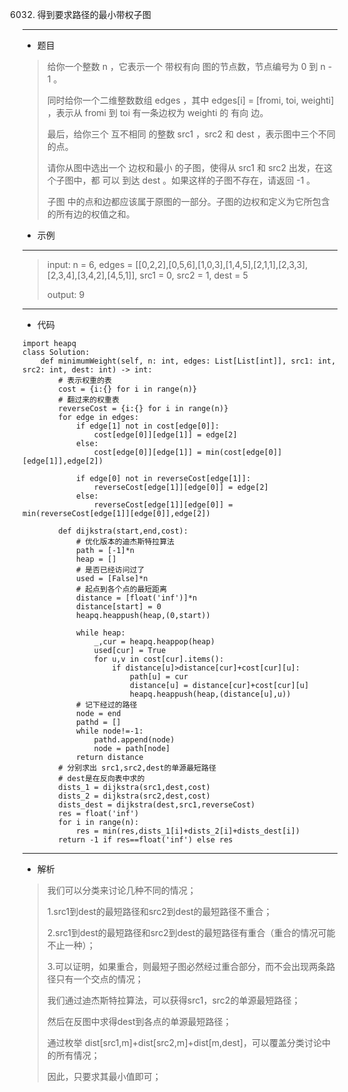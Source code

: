 6032. 得到要求路径的最小带权子图
----------
 - 题目
> 给你一个整数 n ，它表示一个 带权有向 图的节点数，节点编号为 0 到 n - 1 。
>
>同时给你一个二维整数数组 edges ，其中 edges[i] = [fromi, toi, weighti] ，表示从 fromi 到 toi 有一条边权为 weighti 的 有向 边。
>
>最后，给你三个 互不相同 的整数 src1 ，src2 和 dest ，表示图中三个不同的点。
>
>请你从图中选出一个 边权和最小 的子图，使得从 src1 和 src2 出发，在这个子图中，都 可以 到达 dest 。如果这样的子图不存在，请返回 -1 。
>
> 子图 中的点和边都应该属于原图的一部分。子图的边权和定义为它所包含的所有边的权值之和。
 - 示例
 ----------
> input: n = 6, edges = [[0,2,2],[0,5,6],[1,0,3],[1,4,5],[2,1,1],[2,3,3],[2,3,4],[3,4,2],[4,5,1]], src1 = 0, src2 = 1, dest = 5
> 
> output: 9
 ----------
 - 代码
 >
> 
    import heapq
    class Solution:
        def minimumWeight(self, n: int, edges: List[List[int]], src1: int, src2: int, dest: int) -> int:
            # 表示权重的表
            cost = {i:{} for i in range(n)}
            # 翻过来的权重表
            reverseCost = {i:{} for i in range(n)}
            for edge in edges:
                if edge[1] not in cost[edge[0]]:
                    cost[edge[0]][edge[1]] = edge[2]
                else:
                    cost[edge[0]][edge[1]] = min(cost[edge[0]][edge[1]],edge[2])
                    
                if edge[0] not in reverseCost[edge[1]]:
                    reverseCost[edge[1]][edge[0]] = edge[2]
                else:
                    reverseCost[edge[1]][edge[0]] = min(reverseCost[edge[1]][edge[0]],edge[2])
            
            def dijkstra(start,end,cost):
                # 优化版本的迪杰斯特拉算法
                path = [-1]*n
                heap = []
                # 是否已经访问过了
                used = [False]*n
                # 起点到各个点的最短距离
                distance = [float('inf')]*n
                distance[start] = 0
                heapq.heappush(heap,(0,start))
                
                while heap:
                    _,cur = heapq.heappop(heap)
                    used[cur] = True
                    for u,v in cost[cur].items():
                        if distance[u]>distance[cur]+cost[cur][u]:
                            path[u] = cur
                            distance[u] = distance[cur]+cost[cur][u]
                            heapq.heappush(heap,(distance[u],u))
                # 记下经过的路径
                node = end
                pathd = []
                while node!=-1:
                    pathd.append(node)
                    node = path[node]
                return distance
            # 分别求出 src1,src2,dest的单源最短路径
            # dest是在反向表中求的
            dists_1 = dijkstra(src1,dest,cost)
            dists_2 = dijkstra(src2,dest,cost)
            dists_dest = dijkstra(dest,src1,reverseCost)
            res = float('inf')
            for i in range(n):
                res = min(res,dists_1[i]+dists_2[i]+dists_dest[i])
            return -1 if res==float('inf') else res
  ----------
 - 解析
 >
> 我们可以分类来讨论几种不同的情况；
> 
> 1.src1到dest的最短路径和src2到dest的最短路径不重合；
> 
> 2.src1到dest的最短路径和src2到dest的最短路径有重合（重合的情况可能不止一种）；
> 
> 3.可以证明，如果重合，则最短子图必然经过重合部分，而不会出现两条路径只有一个交点的情况；
> 
> 我们通过迪杰斯特拉算法，可以获得src1，src2的单源最短路径；
> 
> 然后在反图中求得dest到各点的单源最短路径；
> 
> 通过枚举 dist[src1,m]+dist[src2,m]+dist[m,dest]，可以覆盖分类讨论中的所有情况；
> 
> 因此，只要求其最小值即可；